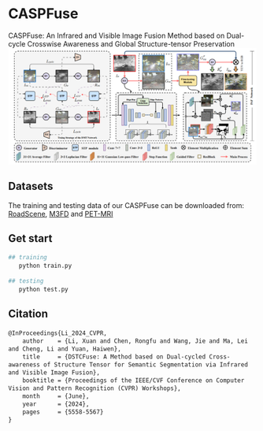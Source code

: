 # CASPFuse
 CASPFuse: An Infrared and Visible Image Fusion Method based on Dual-cycle Crosswise Awareness and Global Structure-tensor Preservation
![alt text](img/framework.png)

## Datasets
The training and testing data of our CASPFuse can be downloaded from: [RoadScene](https://github.com/hanna-xu/RoadScene), [M3FD]([https://github.com/hanna-xu/RoadScene](https://drive.usercontent.google.com/download?id=1pjdhjVTpOsj2qMBVIRpLOLA7UWIuHt0P&export=download&authuser=0&confirm=t&uuid=daa51624-23bb-459b-8c57-eb13e3249a9d&at=AENtkXZmAHA8x4bJXeKdDdg-MMGF:1731253028878)) and [PET-MRI](https://www.med.harvard.edu/AANLIB/home.html)

## Get start
```python
## training
   python train.py 
```

```python
## testing
   python test.py 
```

## Citation
```
@InProceedings{Li_2024_CVPR,
    author    = {Li, Xuan and Chen, Rongfu and Wang, Jie and Ma, Lei and Cheng, Li and Yuan, Haiwen},
    title     = {DSTCFuse: A Method based on Dual-cycled Cross-awareness of Structure Tensor for Semantic Segmentation via Infrared and Visible Image Fusion},
    booktitle = {Proceedings of the IEEE/CVF Conference on Computer Vision and Pattern Recognition (CVPR) Workshops},
    month     = {June},
    year      = {2024},
    pages     = {5558-5567}
}
```
